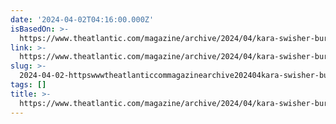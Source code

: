 ```yaml
---
date: '2024-04-02T04:16:00.000Z'
isBasedOn: >-
  https://www.theatlantic.com/magazine/archive/2024/04/kara-swisher-burn-book-memoir-journalism/677476/
link: >-
  https://www.theatlantic.com/magazine/archive/2024/04/kara-swisher-burn-book-memoir-journalism/677476/
slug: >-
  2024-04-02-httpswwwtheatlanticcommagazinearchive202404kara-swisher-burn-book-memoir-journalism677476
tags: []
title: >-
  https://www.theatlantic.com/magazine/archive/2024/04/kara-swisher-burn-book-memoir-journalism/677476/
---
```


